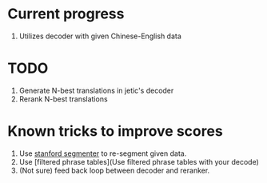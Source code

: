 # Current progress

1. Utilizes decoder with given Chinese-English data

# TODO
1. Generate N-best translations in jetic's decoder
2. Rerank N-best translations

# Known tricks to improve scores
1. Use [stanford segmenter](http://www.nltk.org/api/nltk.tokenize.html#module-nltk.tokenize.stanford_segmenter) to re-segment given data.
2.  Use [filtered phrase tables](Use filtered phrase tables with your decode)
3. (Not sure) feed back loop between decoder and reranker.
